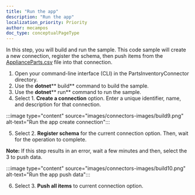 ```yaml
---
title: "Run the app"
description: "Run the app"
localization_priority: Priority
author: mecampos
doc_type: conceptualPageType
---
```


<!---# Run the app--->

In this step, you will build and run the sample. This code sample will create a new connection, register the schema, then push items from the [ApplianceParts.csv](https://github.com/microsoftgraph/msgraph-search-connector-sample/blob/master/ApplianceParts.csv) file into that connection.

1. Open your command-line interface (CLI) in the PartsInventoryConnector directory.
2. Use the **dotnet**** build** command to build the sample.
3. Use the **dotnet**** run** command to run the sample.
4. Select 1. **Create a connection** option. Enter a unique identifier, name, and description for that connection.

:::image type="content" source="images/connectors-images/build9.png" alt-text="Run the app create connection":::

5. Select 2. **Register schema** for the current connection option. Then, wait for the operation to complete.

**Note:** If this step results in an error, wait a few minutes and then, select the 3 to push data.

:::image type="content" source="images/connectors-images/build10.png" alt-text="Run the app push data":::

6. Select 3. **Push all items** to current connection option.